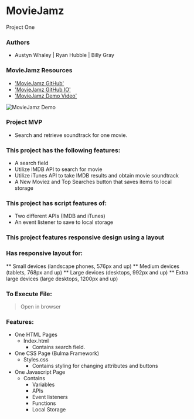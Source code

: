 # MovieJamz
Project One 

### Authors
* Austyn Whaley | Ryan Hubble | Billy Gray

### MovieJamz Resources

* ['MovieJamz GitHub'](https://github.com/NasGenius/moviejamz/tree/main)
* ['MovieJamz GitHub IO']()
* ['MovieJamz Demo Video']()

![MovieJamz Demo]()

### Project MVP
* Search and retrieve soundtrack for one movie.


### This project has the following features: 
* A search field
* Utilize IMDB API to search for movie
* Utilize iTunes API to take IMDB results and obtain movie soundtrack
* A New Moviez and Top Searches button that saves items to local storage
    

### This project has script features of:

* Two different APIs (IMDB and iTunes)
* An event listener to save to local storage

### This project features responsive design using a  layout
### Has responsive layout for:

** Small devices (landscape phones, 576px and up)
** Medium devices (tablets, 768px and up)
** Large devices (desktops, 992px and up)
** Extra large devices (large desktops, 1200px and up)

### To Execute File:
> Open in browser

### Features: 
* One HTML Pages
    * Index.html 
        * Contains search field. 
* One CSS Page (Bulma Framework)
    * Styles.css
        * Contains styling for changing attributes and buttons
* One Javascript Page
    * Contains
        * Variables
        * APIs 
        * Event listeners
        * Functions 
        * Local Storage
        

